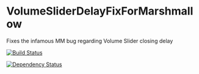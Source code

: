 # VolumeSliderDelayFixForMarshmallow
Fixes the infamous MM bug regarding Volume Slider closing delay

[![Build Status](https://travis-ci.org/glauberlima/VolumeSliderDelayFixForMarshmallow.svg?branch=master)](https://travis-ci.org/glauberlima/VolumeSliderDelayFixForMarshmallow)

[![Dependency Status](https://www.versioneye.com/user/projects/571775acfcd19a0051855e7e/badge.svg?style=flat)](https://www.versioneye.com/user/projects/571775acfcd19a0051855e7e)
